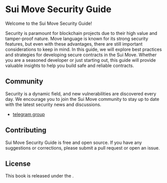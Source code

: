 # Sui Move Security Guide

Welcome to the Sui Move Security Guide!

Security is paramount for blockchain projects due to their high value and tamper-proof nature.
Move language is known for its strong security features, but even with these advantages,
there are still important considerations to keep in mind.
In this guide, we will explore best practices and strategies for developing secure contracts in the Sui Move.
Whether you are a seasoned developer or just starting out, this guide will provide valuable insights to help
you build safe and reliable contracts.


## Community

Security is a dynamic field, and new vulnerabilities are discovered every day.
We encourage you to join the Sui Move community to stay up to date with the latest security news and discussions.

- [telegram group](https://t.me/+p_WyO_CF32MzYTQ1)

## Contributing

Sui Move Security Guide is free and open source.
If you have any suggestions or corrections, please submit a pull request or open an issue.


## License
This book is released under the .
